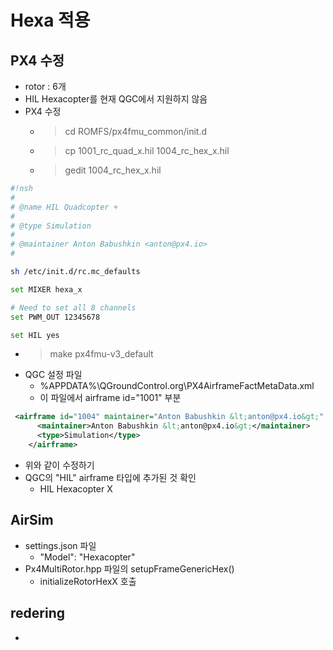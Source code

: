 # Hexa 적용

## PX4 수정
 * rotor : 6개
 * HIL Hexacopter를 현재 QGC에서 지원하지 않음
 * PX4 수정
   * > cd ROMFS/px4fmu_common/init.d
   * > cp 1001_rc_quad_x.hil 1004_rc_hex_x.hil
   * > gedit 1004_rc_hex_x.hil
```bash
#!nsh
#
# @name HIL Quadcopter +
#
# @type Simulation
#
# @maintainer Anton Babushkin <anton@px4.io>
#

sh /etc/init.d/rc.mc_defaults

set MIXER hexa_x

# Need to set all 8 channels
set PWM_OUT 12345678

set HIL yes
```
 * > make px4fmu-v3_default
 * QGC 설정 파일
   * %APPDATA%\QGroundControl.org\PX4AirframeFactMetaData.xml
   * 이 파일에서 airframe id="1001" 부분
```xml
 <airframe id="1004" maintainer="Anton Babushkin &lt;anton@px4.io&gt;" name="HIL Hexacopter X">
      <maintainer>Anton Babushkin &lt;anton@px4.io&gt;</maintainer>
      <type>Simulation</type>
    </airframe>
```
   * 위와 같이 수정하기
   * QGC의 "HIL" airframe 타입에 추가된 것 확인 
     * HIL Hexacopter X 
## AirSim
 * settings.json 파일 
   * "Model": "Hexacopter"
 * Px4MultiRotor.hpp 파일의 setupFrameGenericHex()
   * initializeRotorHexX 호출

## redering
 * 